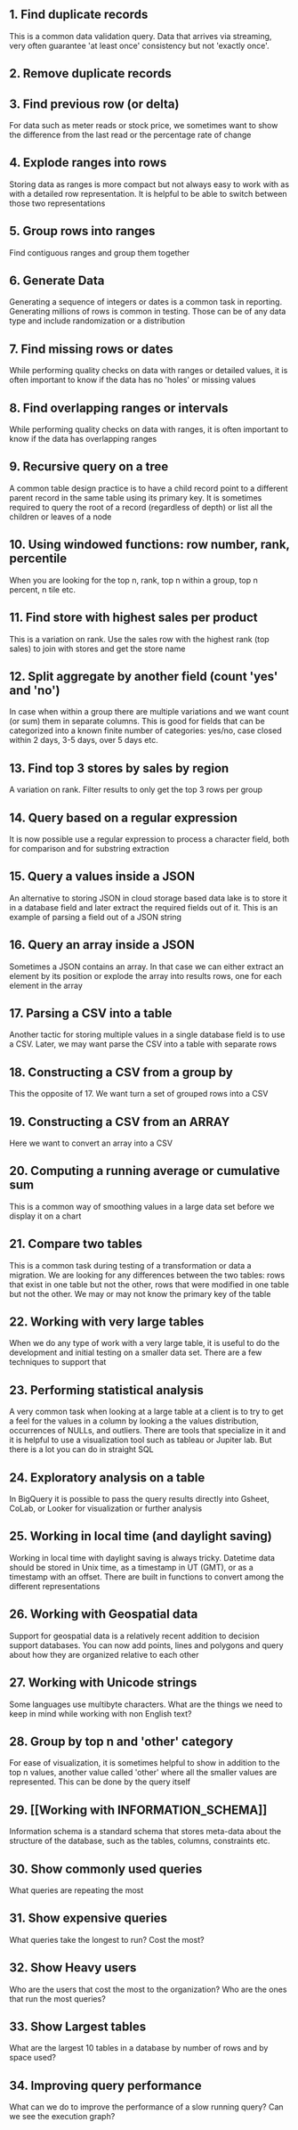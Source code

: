 ## 1. Find duplicate records
This is a common data validation query. Data that arrives via streaming, very often guarantee 'at least once' consistency but not 'exactly once'. 

## 2. Remove duplicate records

## 3. Find previous row (or delta)
For data such as meter reads or stock price, we sometimes want to show the difference from the last read or the percentage rate of change

## 4. Explode ranges into rows
Storing data as ranges is more compact but not always easy to work with as with a detailed row representation. It is helpful to be able to switch between those two representations

## 5. Group rows into ranges
Find contiguous ranges and group them together

## 6. Generate Data
Generating a sequence of integers or dates is a common task in reporting. Generating millions of rows is common in testing. Those can be of any data type and include randomization or a distribution 

## 7. Find missing rows or dates
While performing quality checks on data with ranges or detailed values, it is often important to know if the data has no 'holes' or missing values

## 8. Find overlapping ranges or intervals
While performing quality checks on data with ranges, it is often important to know if the data has overlapping ranges

## 9. Recursive query on a tree
A common table design practice is to have a child record point to a different parent record in the same table using its primary key. It is sometimes required to query the root of a record (regardless of depth) or list all the children or leaves of a node

## 10. Using windowed functions: row number, rank, percentile
When you are looking for the top n, rank, top n within a group, top n percent, n tile etc.

## 11. Find store with highest sales per product
This is a variation on rank. Use the sales row with the highest rank (top sales) to join with stores and get the store name

## 12. Split aggregate by another field (count 'yes' and 'no')
In case when within a group there are multiple variations and we want count (or sum) them in separate columns. This is good for fields that can be categorized into a known finite number of categories: yes/no, case closed within 2 days, 3-5 days, over 5 days etc.

## 13. Find top 3 stores by sales by region
A variation on rank. Filter results to only get the top 3 rows per group

## 14. Query based on a regular expression
It is now possible use a regular expression to process a character field, both for comparison and for substring extraction

## 15. Query a values inside a JSON
An alternative to storing JSON in cloud storage based data lake is to store it in a database field and later extract the required fields out of it. This is an example of parsing a field out of a JSON string

## 16. Query an array inside a JSON
Sometimes a JSON contains an array. In that case we can either extract an element by its position or explode the array into results rows, one for each element in the array

## 17. Parsing a CSV into a table
Another tactic for storing multiple values in a single database field is to use a CSV. Later, we may want parse the CSV into a table with separate rows

## 18. Constructing a CSV from a group by
This the opposite of 17. We want turn a set of grouped rows into a CSV

## 19. Constructing a CSV from an ARRAY
Here we want to convert an array into a CSV

## 20. Computing a running average or cumulative sum
This is a common way of smoothing values in a large data set before we display it on a chart

## 21. Compare two tables
This is a common task during testing of a transformation or data a migration. We are looking for any differences between the two tables: rows that exist in one table but not the other, rows that were modified in one table but not the other. We may or may not know the primary key of the table

## 22. Working with very large tables
When we do any type of work with a very large table, it is useful to do the development and initial testing on a smaller data set. There are a few techniques to support that

## 23. Performing statistical analysis
A very common task when looking at a large table at a client is to try to get a feel for the values in a column by looking a the values distribution, occurrences of NULLs, and outliers. There are tools that specialize in it and it is helpful to use a visualization tool such as tableau or Jupiter lab. But there is a lot you can do in straight SQL

## 24. Exploratory analysis on a table
In BigQuery it is possible to pass the query results directly into  Gsheet, CoLab, or Looker for visualization or further analysis

## 25. Working in local time (and daylight saving)
Working in local time with daylight saving is always tricky. Datetime data should be stored in Unix time, as a timestamp in UT (GMT), or as a timestamp with an offset. There are built in functions to convert among the different representations

## 26. Working with Geospatial data
Support for geospatial data is a relatively recent addition to decision support databases. You can now add points, lines and polygons and query about how they are organized relative to each other 

## 27. Working with Unicode strings
Some languages use multibyte characters. What are the things we need to keep in mind while working with non English text?

## 28. Group by top n and 'other' category
For ease of visualization, it is sometimes helpful to show in addition to the top n values, another value  called 'other' where all the smaller values are represented. This can be done by the query itself

## 29. [[Working with INFORMATION_SCHEMA]]
Information schema is a standard schema that stores meta-data about the structure of the database, such as the tables, columns, constraints etc. 

## 30. Show commonly used queries
What queries are repeating the most

## 31. Show expensive queries
What queries take the longest to run? Cost the most?

## 32. Show Heavy users
Who are the users that cost the most to the organization? Who are the ones that run the most queries?

## 33. Show Largest tables
What are the largest 10 tables in a database by number of rows and by space used?

## 34. Improving query performance
What can we do to improve the performance of a slow running query? Can we see the execution graph?










